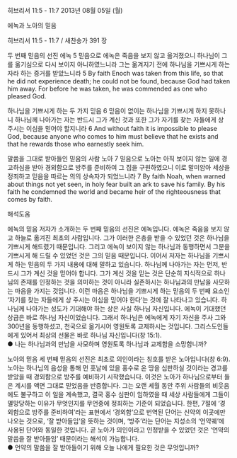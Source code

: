 히브리서 11:5 - 11:7 
2013년 08월 05일 (월)

에녹과 노아의 믿음



히브리서 11:5 - 11:7 / 새찬송가 391 장


두 번째 믿음의 선진 에녹
5 믿음으로 에녹은 죽음을 보지 않고 옮겨졌으니 하나님이 그를 옮기심으로 다시 보이지 아니하였느니라 그는 옮겨지기 전에 하나님을 기쁘시게 하는 자라 하는 증거를 받았느니라
5 By faith Enoch was taken from this life, so that he did not experience death; he could not be found, because God had taken him away. For before he was taken, he was commended as one who pleased God.   

하나님을 기쁘시게 하는 두 가지 믿음
6 믿음이 없이는 하나님을 기쁘시게 하지 못하나니 하나님께 나아가는 자는 반드시 그가 계신 것과 또한 그가 자기를 찾는 자들에게 상 주시는 이심을 믿어야 할지니라
6 And without faith it is impossible to please God, because anyone who comes to him must believe that he exists and that he rewards those who earnestly seek him.   

말씀을 그대로 받아들인 믿음의 사람 노아
7 믿음으로 노아는 아직 보이지 않는 일에 경고하심을 받아 경외함으로 방주를 준비하여 그 집을 구원하였으니 이로 말미암아 세상을 정죄하고 믿음을 따르는 의의 상속자가 되었느니라
7 By faith Noah, when warned about things not yet seen, in holy fear built an ark to save his family. By his faith he condemned the world and became heir of the righteousness that comes by faith.

해석도움





에녹의 믿음
저자가 소개하는 두 번째 믿음의 선진은 에녹입니다. 에녹은 죽음을 보지 않고 하늘로 옮겨진 최초의 사람입니다. 그가 이러한 은총을 받을 수 있었던 것은 하나님을 기쁘시게 해드렸기 때문입니다. 그리고 에녹이 보이지 않는 하나님과 동행하면서 그분을 기쁘시게 해 드릴 수 있었던 것은 그의 믿음 때문입니다. 이어서 저자는 하나님을 기쁘시게 하는 믿음의 두 가지 내용에 대해 말하고 있습니다. 하나님께 나아가는 자는 먼저, 반드시 그가 계신 것을 믿어야 합니다. 그가 계신 것을 믿는 것은 단순히 지식적으로 하나님의 존재를 인정하는 것을 의미하는 것이 아니라 실존하시는 하나님과의 만남을 사모하는 마음을 가지는 것입니다. 이런 마음은 하나님을 기쁘시게 하는 믿음의 두 번째 요소인 ‘자기를 찾는 자들에게 상 주시는 이심을 믿어야 한다’는 것에 잘 나타나고 있습니다. 하나님께 나아가는 성도가 기대해야 하는 상은 사실 하나님 자신입니다. 에녹이 기대했던 상급은 바로 하나님 자신이었습니다. 그래서 하나님은 에녹에게 자기 자신을 주사 그와 300년을 동행하셨고, 천국으로 옮기시어 영원토록 교제하시는 것입니다. 그리스도인들에게 있어서 최상의 선물은 바로 하나님 자신입니다(창 15:1).     
● 나는 하나님과의 만남을 사모하며 영원토록 하나님과 교제함을 소망합니까? 

노아의 믿음
세 번째 믿음의 선진은 최초로 의인이라는 칭호를 받은 노아입니다(창 6:9). 노아는 하나님의 음성을 통해 먼 훗날에 있을 홍수로 온 땅을 심판하실 것이라는 경고를 받았을 때 경외함으로 방주를 예비하기 시작했습니다. 이것은 노아가 하나님으로부터 들은 계시를 액면 그대로 믿었음을 반증합니다. 그는 오랜 세월 동안 주위 사람들의 비웃음에도 불구하고 이 일을 계속했고, 결국 홍수 심판이 임하였을 때 세상 사람들에게 그들이 멸망당하는 이유가 무엇인지를 무언중에 정죄하는 기준이 되었습니다. 한편, 7절에 ‘경외함으로 방주를 준비하여’라는 표현에서 ‘경외함’으로 번역된 단어는 신약의 이곳에만 나오는 것으로, ‘잘 받아들임’을 뜻하는 것이며, ‘방주’라는 단어는 지성소의 ‘언약궤’에 사용된 단어와 동일한 것입니다. 곧 노아가 의인이라고 인정받을 수 있었던 것은 ‘언약의 말씀을 잘 받아들임’ 때문이라는 해석이 가능합니다.  
● 언약의 말씀을 잘 받아들이기 위해 오늘 나에게 필요한 것은 무엇입니까?